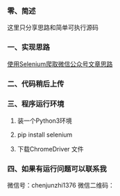 ### 零、简述
这里只分享思路和简单可执行源码

### 一、实现思路
[使用Selenium爬取微信公众号文章思路](http://note.youdao.com/noteshare?id=ed7e1147635ab2de0ec8eef75f4503e6) 

### 二、代码稍后上传


### 三、程序运行环境

1. 装一个Python3环境

2. pip install selenium

3. 下载ChromeDriver 文件

### 四、如果有运行问题可以联系我
微信号：chenjunzhi1376
微信二维码：
